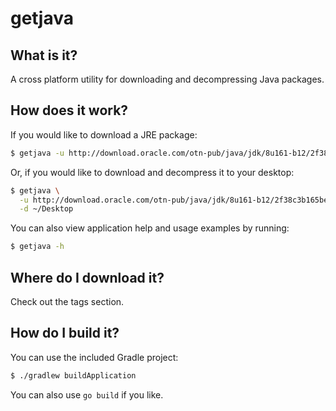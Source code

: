 # getjava

## What is it?
A cross platform utility for downloading and decompressing Java packages.

## How does it work?
If you would like to download a JRE package:
```bash
$ getjava -u http://download.oracle.com/otn-pub/java/jdk/8u161-b12/2f38c3b165be4555a1fa6e98c45e0808/jre-8u161-linux-x64.tar.gz
```

Or, if you would like to download and decompress it to your desktop:
```bash
$ getjava \
  -u http://download.oracle.com/otn-pub/java/jdk/8u161-b12/2f38c3b165be4555a1fa6e98c45e0808/jre-8u161-linux-x64.tar.gz \
  -d ~/Desktop
```

You can also view application help and usage examples by running:
```bash
$ getjava -h
```

## Where do I download it?
Check out the tags section.

## How do I build it?
You can use the included Gradle project:
```bash
$ ./gradlew buildApplication
```

You can also use `go build` if you like.